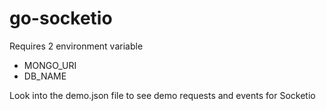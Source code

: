 # go-socketio

Requires 2 environment variable 
- MONGO_URI
- DB_NAME

Look into the demo.json file to see demo requests and events for Socketio
